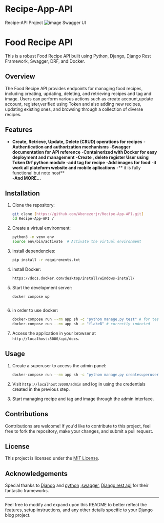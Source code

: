 # Recipe-App-API
Recipe-API Project
![image](https://github.com/Abenezerjr/Recipe-App-API/assets/106702572/98820ba0-4ce5-40f9-b3d8-4ef44c4ec6e8)
Swagger UI

# Food Recipe API
This is a robust Food Recipe API built using Python, Django, Django Rest Framework, Swagger, DRF, and Docker.
## Overview
The Food Recipe API provides endpoints for managing food recipes, including creating, updating, deleting, and retrieving recipes and tag and image.
Users can perform various actions such as create account,update account, register,verified using Token  and also adding new recipes, updating existing ones, 
and browsing through a collection of diverse recipes.

## Features

- **Create, Retrieve, Update, Delete (CRUD) operations for recipes**
-**Authentication and authorization mechanisms**
-**Swagger documentation for API reference**
-**Containerized with Docker for easy deployment and management**
-**Create , delete register User using Token Drf python module**
-**add tag for recipe**
-**Add images for food**
-**it work all plateform website and  mobile aplications**
-** it is fully functional but note host**  
-**And MORE...** 
## Installation

1. Clone the repository:

    ```bash
    git clone [https://github.com/Abenezerjr/Recipe-App-API.git]
    cd Recipe-App-API /
    ```

2. Create a virtual environment:

    ```bash
    python3 -m venv env
    source env/bin/activate  # Activate the virtual environment
    ```

3. Install dependencies:

    ```bash
    pip install -r requirements.txt
    ```

4. install Docker:

    ```bash
    https://docs.docker.com/desktop/install/windows-install/ 
    ```

5. Start the development server:

    ```bash
    docker compose up
  
    ```
6. in order to use docker:

    ```bash
    docker-compose run --rm app sh -c "python manage.py test" # for test the code
    docker-compose run --rm app sh -c "flake8" # correctly indented
    
    ```    

6. Access the application in your browser at `http://localhost:8000/api/docs`.

## Usage

1. Create a superuser to access the admin panel:

    ```bash
    docker-compose run --rm app sh -c "python manage.py createsuperuser"
    ```

2. Visit `http://localhost:8000/admin` and log in using the credentials created in the previous step.
   
3. Start managing recipe and tag and image through the admin interface.

## Contributions

Contributions are welcome! If you'd like to contribute to this project, feel free to fork the repository, make your changes, and submit a pull request.

## License

This project is licensed under the [MIT License](Abenezerjb).

## Acknowledgements

Special thanks to [Django](https://www.djangoproject.com/) and [python](https://www.python.org/) ,[swagger](https://swagger.io/), [Django rest api](https://www.django-rest-framework.org/) for their fantastic frameworks.

---

Feel free to modify and expand upon this README to better reflect the features, setup instructions, and any other details specific to your Django blog project.

